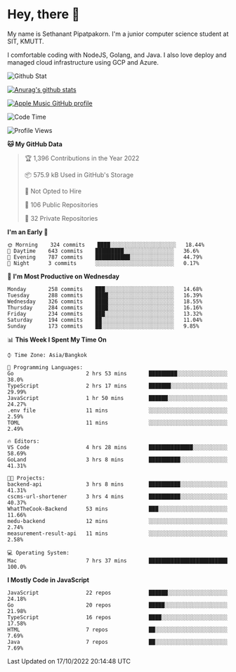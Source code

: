 # Hey, there 🙌
My name is Sethanant Pipatpakorn. I'm a junior computer science student at SIT, KMUTT.

I comfortable coding with NodeJS, Golang, and Java. I also love deploy and managed cloud infrastructure using GCP and Azure.

![Github Stat](https://github-profile-summary-cards.vercel.app/api/cards/profile-details?username=thetkpark&theme=dracula)

[![Anurag's github stats](https://github-readme-stats.vercel.app/api?username=thetkpark&count_private=true&show_icons=true&theme=tokyonight)](https://github.com/anuraghazra/github-readme-stats)

[![Apple Music GitHub profile](https://apple-music-github-profile.rayriffy.com/theme/light.svg?uid=000347.6120fcbefcb74cd59d65c108cc315787.1333)](https://github.com/rayriffy/apple-music-github-profile)

<!--START_SECTION:waka-->
![Code Time](http://img.shields.io/badge/Code%20Time-853%20hrs%2047%20mins-blue)

![Profile Views](http://img.shields.io/badge/Profile%20Views-1-blue)

**🐱 My GitHub Data** 

> 🏆 1,396 Contributions in the Year 2022
 > 
> 📦 575.9 kB Used in GitHub's Storage 
 > 
> 🚫 Not Opted to Hire
 > 
> 📜 106 Public Repositories 
 > 
> 🔑 32 Private Repositories  
 > 
**I'm an Early 🐤** 

```text
🌞 Morning    324 commits    ████░░░░░░░░░░░░░░░░░░░░░   18.44% 
🌆 Daytime    643 commits    █████████░░░░░░░░░░░░░░░░   36.6% 
🌃 Evening    787 commits    ███████████░░░░░░░░░░░░░░   44.79% 
🌙 Night      3 commits      ░░░░░░░░░░░░░░░░░░░░░░░░░   0.17%

```
📅 **I'm Most Productive on Wednesday** 

```text
Monday       258 commits    ███░░░░░░░░░░░░░░░░░░░░░░   14.68% 
Tuesday      288 commits    ████░░░░░░░░░░░░░░░░░░░░░   16.39% 
Wednesday    326 commits    ████░░░░░░░░░░░░░░░░░░░░░   18.55% 
Thursday     284 commits    ████░░░░░░░░░░░░░░░░░░░░░   16.16% 
Friday       234 commits    ███░░░░░░░░░░░░░░░░░░░░░░   13.32% 
Saturday     194 commits    ██░░░░░░░░░░░░░░░░░░░░░░░   11.04% 
Sunday       173 commits    ██░░░░░░░░░░░░░░░░░░░░░░░   9.85%

```


📊 **This Week I Spent My Time On** 

```text
⌚︎ Time Zone: Asia/Bangkok

💬 Programming Languages: 
Go                       2 hrs 53 mins       █████████░░░░░░░░░░░░░░░░   38.0% 
TypeScript               2 hrs 17 mins       ███████░░░░░░░░░░░░░░░░░░   29.99% 
JavaScript               1 hr 50 mins        ██████░░░░░░░░░░░░░░░░░░░   24.27% 
.env file                11 mins             ░░░░░░░░░░░░░░░░░░░░░░░░░   2.59% 
TOML                     11 mins             ░░░░░░░░░░░░░░░░░░░░░░░░░   2.49%

🔥 Editors: 
VS Code                  4 hrs 28 mins       ██████████████░░░░░░░░░░░   58.69% 
GoLand                   3 hrs 8 mins        ██████████░░░░░░░░░░░░░░░   41.31%

🐱‍💻 Projects: 
backend-api              3 hrs 8 mins        ██████████░░░░░░░░░░░░░░░   41.31% 
cscms-url-shortener      3 hrs 4 mins        ██████████░░░░░░░░░░░░░░░   40.37% 
WhatTheCook-Backend      53 mins             ███░░░░░░░░░░░░░░░░░░░░░░   11.66% 
medu-backend             12 mins             ░░░░░░░░░░░░░░░░░░░░░░░░░   2.74% 
measurement-result-api   11 mins             ░░░░░░░░░░░░░░░░░░░░░░░░░   2.58%

💻 Operating System: 
Mac                      7 hrs 37 mins       █████████████████████████   100.0%

```

**I Mostly Code in JavaScript** 

```text
JavaScript               22 repos            ██████░░░░░░░░░░░░░░░░░░░   24.18% 
Go                       20 repos            █████░░░░░░░░░░░░░░░░░░░░   21.98% 
TypeScript               16 repos            ████░░░░░░░░░░░░░░░░░░░░░   17.58% 
HTML                     7 repos             ██░░░░░░░░░░░░░░░░░░░░░░░   7.69% 
Java                     7 repos             ██░░░░░░░░░░░░░░░░░░░░░░░   7.69%

```



 Last Updated on 17/10/2022 20:14:48 UTC
<!--END_SECTION:waka-->
